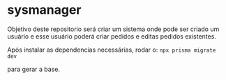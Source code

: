 # sysmanager
Objetivo deste repositorio será criar um sistema onde pode ser criado um usuário e esse usuário poderá criar pedidos e editas pedidos existentes.


Após instalar as dependencias necessárias, rodar o:
`npx prisma migrate dev`

para gerar a base.